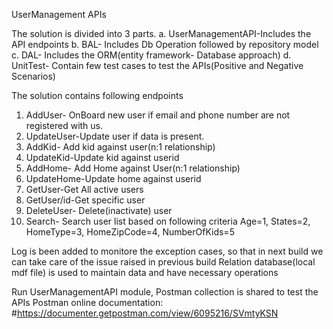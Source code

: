 UserManagement APIs


The solution is divided into 3 parts.
a. UserManagementAPI-Includes the API endpoints
b. BAL- Includes Db Operation followed by repository model
c. DAL- Includes the ORM(entity framework- Database approach)
d. UnitTest- Contain few test cases to test the APIs(Positive and Negative Scenarios)


The solution contains following endpoints 
1. AddUser- OnBoard new user if email and phone number are not registered with us.
2. UpdateUser-Update user if data is present.
3. AddKid- Add kid against user(n:1 relationship)
4. UpdateKid-Update kid against userid
5. AddHome- Add Home against User(n:1 relationship)
6. UpdateHome-Update home against userid
7. GetUser-Get All active users
8. GetUser/id-Get specific user
9. DeleteUser- Delete(inactivate) user
10. Search- Search user list based on following criteria
      	Age=1,
        States=2,
        HomeType=3,
        HomeZipCode=4,
        NumberOfKids=5

Log is been added to monitore the exception cases, so that in next build we can take care of the issue raised in previous build
Relation database(local mdf file) is used to maintain data and have necessary operations


Run UserManagementAPI module, 
Postman collection is shared to test the APIs
Postman online documentation: #https://documenter.getpostman.com/view/6095216/SVmtyKSN

